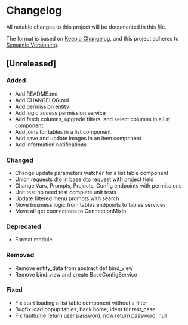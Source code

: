 # Changelog

All notable changes to this project will be documented in this file.

The format is based on [Keep a Changelog](https://keepachangelog.com/en/1.1.0/),
and this project adheres to [Semantic Versioning](https://semver.org/spec/v2.0.0.html).

## [Unreleased]

### Added

- Add README.md
- Add CHANGELOG.md
- Add permission entity
- Add logic access permission service
- Add fetch columns, upgrade filters, and select columns in a list component
- Add joins for tables in a list component
- Add save and update images in an item component
- Add information notifications

### Changed

- Change update parameters watcher for a list table component
- Union requests dto in base dto request with project field
- Change Vars, Prompts, Projects, Config endpoints with permissions
- Unit test no need test complete unit tests
- Update filtered menu prompts with search
- Move business logic from tables endpoints to tables services 
- Move all get connections to ConnectionMixin

### Deprecated

- Format module

### Removed

- Remove entity_data from abstract def bind_view
- Remove bind_view and create BaseConfigService

### Fixed

- Fix start loading a list table component without a filter
- Bugfix load popup tables, back home, ident for test_case
- Fix /auth/me return user password, now return password: null 
